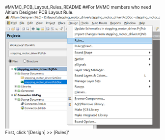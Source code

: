 #MVMC_PCB_Layout_Rules_README
##For
MVMC members who need Altium Designer PCB Layout Rule.
![How to Import Rule](.\Import_Rule_1.png)
First, click '[Design] >> [Rules]'
